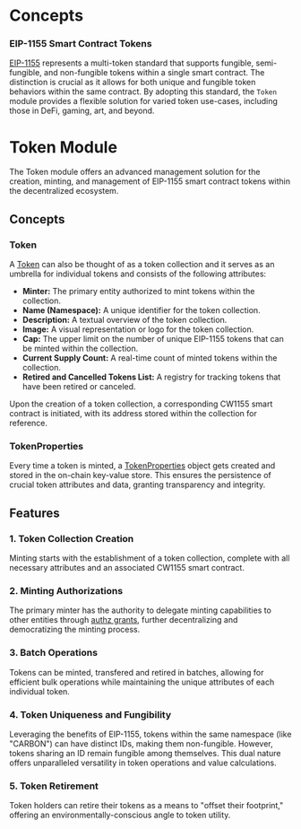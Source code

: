 # Concepts

### EIP-1155 Smart Contract Tokens

[EIP-1155](https://eips.ethereum.org/EIPS/eip-1155) represents a multi-token standard that supports fungible, semi-fungible, and non-fungible tokens within a single smart contract. The distinction is crucial as it allows for both unique and fungible token behaviors within the same contract. By adopting this standard, the `Token` module provides a flexible solution for varied token use-cases, including those in DeFi, gaming, art, and beyond.

# Token Module

The Token module offers an advanced management solution for the creation, minting, and management of EIP-1155 smart contract tokens within the decentralized ecosystem.

## Concepts

### Token

A [Token](02_state.md#token) can also be thought of as a token collection and it serves as an umbrella for individual tokens and consists of the following attributes:

- **Minter:** The primary entity authorized to mint tokens within the collection.
- **Name (Namespace):** A unique identifier for the token collection.
- **Description:** A textual overview of the token collection.
- **Image:** A visual representation or logo for the token collection.
- **Cap:** The upper limit on the number of unique EIP-1155 tokens that can be minted within the collection.
- **Current Supply Count:** A real-time count of minted tokens within the collection.
- **Retired and Cancelled Tokens List:** A registry for tracking tokens that have been retired or canceled.

Upon the creation of a token collection, a corresponding CW1155 smart contract is initiated, with its address stored within the collection for reference.

### TokenProperties

Every time a token is minted, a [TokenProperties](02_state.md#tokenproperties) object gets created and stored in the on-chain key-value store. This ensures the persistence of crucial token attributes and data, granting transparency and integrity.

## Features

### 1. Token Collection Creation

Minting starts with the establishment of a token collection, complete with all necessary attributes and an associated CW1155 smart contract.

### 2. Minting Authorizations

The primary minter has the authority to delegate minting capabilities to other entities through [authz grants](02_state.md#authz-types), further decentralizing and democratizing the minting process.

### 3. Batch Operations

Tokens can be minted, transfered and retired in batches, allowing for efficient bulk operations while maintaining the unique attributes of each individual token.

### 4. Token Uniqueness and Fungibility

Leveraging the benefits of EIP-1155, tokens within the same namespace (like "CARBON") can have distinct IDs, making them non-fungible. However, tokens sharing an ID remain fungible among themselves. This dual nature offers unparalleled versatility in token operations and value calculations.

### 5. Token Retirement

Token holders can retire their tokens as a means to "offset their footprint," offering an environmentally-conscious angle to token utility.
